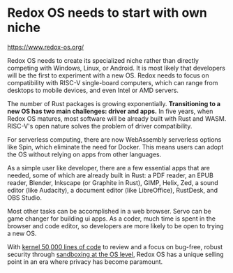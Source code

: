 # Redox OS needs to start with  own niche

<https://www.redox-os.org/>

Redox OS needs to create its specialized niche rather than directly competing with Windows, Linux, or Android. It is most likely that developers will be the first to experiment with a new OS. Redox needs to focus on compatibility with RISC-V single-board computers, which can range from desktops to mobile devices, and even Intel or AMD servers. 

The number of Rust packages is growing exponentially. **Transitioning to a new OS has two main challenges: driver and apps.** In five years, when Redox OS matures, most software will be already built with Rust and WASM. RISC-V's open nature solves the problem of driver compatibility.

For serverless computing, there are now WebAssembly serverless options like Spin, which eliminate the need for Docker. This means users can adopt the OS without relying on apps from other languages.

As a simple user like developer, there are a few essential apps that are needed, some of which are already built in Rust: a PDF reader, an EPUB reader, Blender, Inkscape (or Graphite in Rust), GIMP, Helix, Zed, a sound editor (like Audacity), a document editor (like LibreOffice), RustDesk, and OBS Studio.

Most other tasks can be accomplished in a web browser. Servo can be game changer for building ui apps. As a coder, much time is spent in the browser and code editor, so developers are more likely to be open to trying a new OS.

With [kernel 50,000 lines of code](https://doc.redox-os.org/book/ch01-05-how-redox-compares.html#the-kernel) to review and a focus on bug-free, robust security through [sandboxing at the OS level](https://doc.redox-os.org/book/ch04-10-security.html#sandbox), Redox OS has a unique selling point in an era where privacy has become paramount.
